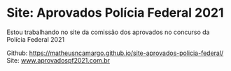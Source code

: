 # Site: Aprovados Polícia Federal 2021
Estou trabalhando no site da comissão dos aprovados no concurso da Polícia Federal 2021

Github: https://matheusncamargo.github.io/site-aprovados-policia-federal/<br/>
Site: www.aprovadospf2021.com.br
